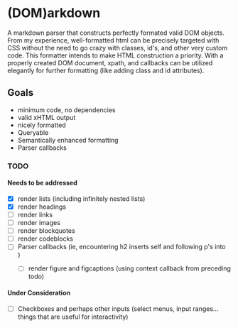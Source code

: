 # (DOM)arkdown 

A markdown parser that constructs perfectly formated valid DOM objects. From my experience, well-formatted html can be precisely targeted with CSS without the need to go crazy with classes, id's, and other very custom code. This formatter intends to make HTML construction a priority. With a properly created DOM document, xpath, and callbacks can be utilized elegantly for further formatting (like adding class and id attributes).

## Goals

- minimum code, no dependencies
- valid xHTML output
- nicely formatted
- Queryable
- Semantically enhanced formatting
- Parser callbacks

### TODO

#### Needs to be addressed

- [x] render lists (including infinitely nested lists)
- [x] render headings
- [ ] render links
- [ ] render images
- [ ] render blockquotes
- [ ] render codeblocks
- [ ] Parser callbacks (ie, encountering h2 inserts self and following p's into <section>)
  - [ ] render figure and figcaptions (using context callback from preceding todo)
  
  
#### Under Consideration
- [ ] Checkboxes and perhaps other inputs (select menus, input ranges... things that are useful for interactivity)